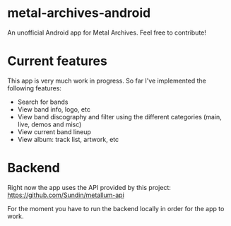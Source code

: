# metal-archives-android
An unofficial Android app for Metal Archives. Feel free to contribute!

# Current features
This app is very much work in progress. So far I've implemented the following features:

* Search for bands
* View band info, logo, etc
* View band discography and filter using the different categories (main, live, demos and misc)
* View current band lineup
* View album: track list, artwork, etc

# Backend
Right now the app uses the API provided by this project: https://github.com/Sundin/metallum-api

For the moment you have to run the backend locally in order for the app to work.
